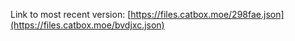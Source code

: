 Link to most recent version:
[https://files.catbox.moe/298fae.json](https://files.catbox.moe/bvdjxc.json)

